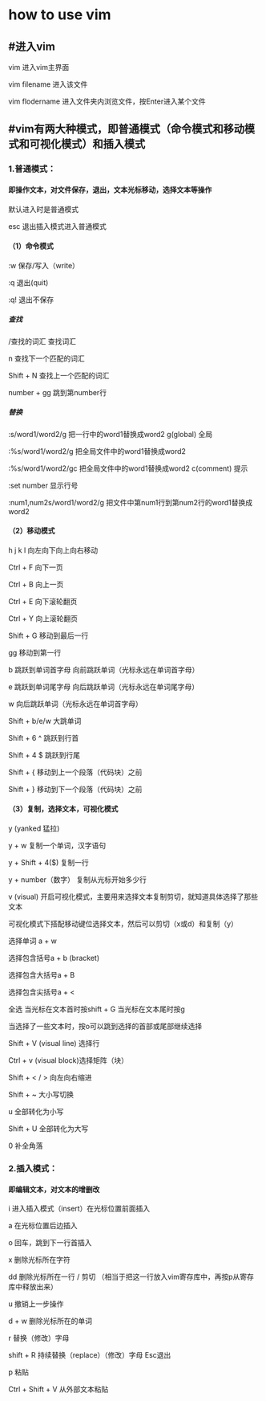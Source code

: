 # how to use vim 

## #进入vim

vim 进入vim主界面

vim filename 进入该文件

vim flodername 进入文件夹内浏览文件，按Enter进入某个文件

## #vim有两大种模式，即普通模式（命令模式和移动模式和可视化模式）和插入模式

### 1.普通模式：

#### 即操作文本，对文件保存，退出，文本光标移动，选择文本等操作

默认进入时是普通模式

esc 退出插入模式进入普通模式

#### （1）命令模式

:w 保存/写入（write）

:q 退出(quit)

:q! 退出不保存

##### 查找

/查找的词汇  查找词汇

n 查找下一个匹配的词汇

Shift + N 查找上一个匹配的词汇

number + gg 跳到第number行

##### 替换

:s/word1/word2/g  把一行中的word1替换成word2 g(global) 全局

:%s/word1/word2/g  把全局文件中的word1替换成word2

:%s/word1/word2/gc  把全局文件中的word1替换成word2 c(comment) 提示

:set number 显示行号

:num1,num2s/word1/word2/g  把文件中第num1行到第num2行的word1替换成word2

#### （2）移动模式

h j k l 向左向下向上向右移动

Ctrl + F 向下一页

Ctrl + B 向上一页

Ctrl + E 向下滚轮翻页

Ctrl + Y 向上滚轮翻页

Shift + G 移动到最后一行

gg 移动到第一行

b 跳跃到单词首字母 向前跳跃单词（光标永远在单词首字母）

e 跳跃到单词尾字母 向后跳跃单词（光标永远在单词尾字母）

w 向后跳跃单词（光标永远在单词首字母）

Shift + b/e/w 大跳单词

Shift + 6 ^  跳跃到行首

Shift + 4  $ 跳跃到行尾

Shift + { 移动到上一个段落（代码块）之前

Shift + } 移动到下一个段落（代码块）之前

#### （3）复制，选择文本，可视化模式

y (yanked 猛拉)

y + w 复制一个单词，汉字语句

y + Shift + 4($) 复制一行

y + number（数字） 复制从光标开始多少行

v (visual)  开启可视化模式，主要用来选择文本复制剪切，就知道具体选择了那些文本

可视化模式下搭配移动键位选择文本，然后可以剪切（x或d）和复制（y）

选择单词 a + w

选择包含括号a + b (bracket)

选择包含大括号a + B

选择包含尖括号a + <

全选 当光标在文本首时按shift + G 当光标在文本尾时按g

当选择了一些文本时，按o可以跳到选择的首部或尾部继续选择

Shift + V (visual line) 选择行

Ctrl + v (visual block)选择矩阵（块）

Shift + < / > 向左向右缩进

Shift + ~ 大小写切换

u 全部转化为小写

Shift + U 全部转化为大写

0 补全角落



### 2.插入模式：

#### 即编辑文本，对文本的增删改

i 进入插入模式（insert）在光标位置前面插入

a 在光标位置后边插入

o 回车，跳到下一行首插入

x 删除光标所在字符

dd 删除光标所在一行 / 剪切 （相当于把这一行放入vim寄存库中，再按p从寄存库中释放出来）

u 撤销上一步操作

d + w 删除光标所在的单词

r 替换（修改）字母

shift + R 持续替换（replace）（修改）字母   Esc退出

p 粘贴

Ctrl + Shift + V 从外部文本粘贴